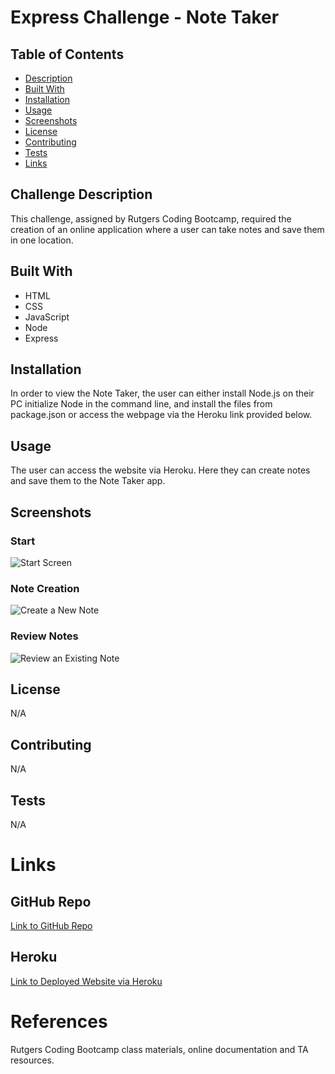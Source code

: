 # Express Challenge - Note Taker

  ## Table of Contents
  * [Description](#challenge-description)
  * [Built With](#built-with)
  * [Installation](#installation)
  * [Usage](#usage)
  * [Screenshots](#screenshots)
  * [License](#license)
  * [Contributing](#contributing)
  * [Tests](#tests)
  * [Links](#links)

  ## Challenge Description
  This challenge, assigned by Rutgers Coding Bootcamp, required the creation of an online application where a user can take notes and save them in one location. 

  ## Built With
  * HTML
  * CSS
  * JavaScript
  * Node
  * Express

  ## Installation
  In order to view the Note Taker, the user can either install Node.js on their PC initialize Node in the command line, and install the files from package.json or access the webpage via the Heroku link provided below.

  ## Usage
  The user can access the website via Heroku. Here they can create notes and save them to the Note Taker app.

  ## Screenshots
  ### Start
  ![Start Screen](https://user-images.githubusercontent.com/81491306/132065956-9d731e44-c388-4309-95cf-913e6cd04a70.JPG)

  ### Note Creation
  ![Create a New Note](https://user-images.githubusercontent.com/81491306/132065936-deef0e44-26ca-4ee1-87c6-d942569ced0d.JPG)

  ### Review Notes
  ![Review an Existing Note](https://user-images.githubusercontent.com/81491306/132065914-1aa4ce8f-3ef0-44a3-b9dd-403ff299bf1a.JPG)

  ## License
  N/A
    
  ## Contributing
  N/A

  ## Tests
  N/A

  # Links
  ## GitHub Repo
  [Link to GitHub Repo](https://github.com/lchinquee/backviews)

  ## Heroku 
  [Link to Deployed Website via Heroku](https://tranquil-bryce-canyon-15915.herokuapp.com/)

  # References
  Rutgers Coding Bootcamp class materials, online documentation and TA resources.